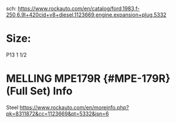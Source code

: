 sch: https://www.rockauto.com/en/catalog/ford,1983,f-250,6.9l+420cid+v8+diesel,1123669,engine,expansion+plug,5332

# Size:
P13
1 1/2

# MELLING MPE179R {#MPE-179R} (Full Set) Info
Steel
https://www.rockauto.com/en/moreinfo.php?pk=8311872&cc=1123669&pt=5332&jsn=6
